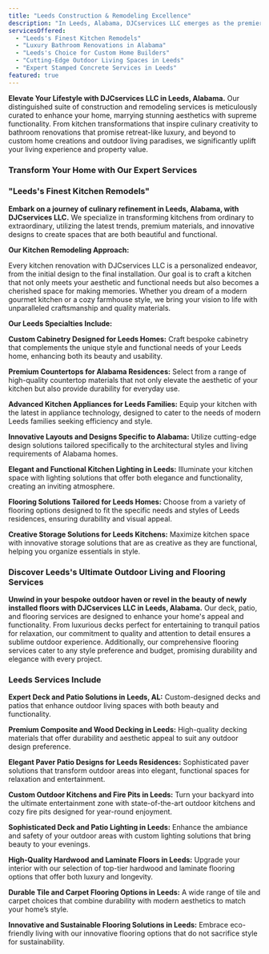 ```yaml
---
title: "Leeds Construction & Remodeling Excellence"
description: "In Leeds, Alabama, DJCservices LLC emerges as the premier choice for transformative construction and remodeling services. Our dedication to reimagining homes with custom kitchen designs, luxurious bathroom upgrades, and innovative outdoor solutions ensures every space becomes a testament to luxury and functional beauty."
servicesOffered:
  - "Leeds's Finest Kitchen Remodels"
  - "Luxury Bathroom Renovations in Alabama"
  - "Leeds's Choice for Custom Home Builders"
  - "Cutting-Edge Outdoor Living Spaces in Leeds"
  - "Expert Stamped Concrete Services in Leeds"
featured: true
---
```


**Elevate Your Lifestyle with DJCservices LLC in Leeds, Alabama.** Our distinguished suite of construction and remodeling services is meticulously curated to enhance your home, marrying stunning aesthetics with supreme functionality. From kitchen transformations that inspire culinary creativity to bathroom renovations that promise retreat-like luxury, and beyond to custom home creations and outdoor living paradises, we significantly uplift your living experience and property value.

### Transform Your Home with Our Expert Services

### "Leeds's Finest Kitchen Remodels"

**Embark on a journey of culinary refinement in Leeds, Alabama, with DJCservices LLC.** We specialize in transforming kitchens from ordinary to extraordinary, utilizing the latest trends, premium materials, and innovative designs to create spaces that are both beautiful and functional.

**Our Kitchen Remodeling Approach:**

Every kitchen renovation with DJCservices LLC is a personalized endeavor, from the initial design to the final installation. Our goal is to craft a kitchen that not only meets your aesthetic and functional needs but also becomes a cherished space for making memories. Whether you dream of a modern gourmet kitchen or a cozy farmhouse style, we bring your vision to life with unparalleled craftsmanship and quality materials.

**Our Leeds Specialties Include:**

**Custom Cabinetry Designed for Leeds Homes:** Craft bespoke cabinetry that complements the unique style and functional needs of your Leeds home, enhancing both its beauty and usability.

**Premium Countertops for Alabama Residences:** Select from a range of high-quality countertop materials that not only elevate the aesthetic of your kitchen but also provide durability for everyday use.

**Advanced Kitchen Appliances for Leeds Families:** Equip your kitchen with the latest in appliance technology, designed to cater to the needs of modern Leeds families seeking efficiency and style.

**Innovative Layouts and Designs Specific to Alabama:** Utilize cutting-edge design solutions tailored specifically to the architectural styles and living requirements of Alabama homes.

**Elegant and Functional Kitchen Lighting in Leeds:** Illuminate your kitchen space with lighting solutions that offer both elegance and functionality, creating an inviting atmosphere.

**Flooring Solutions Tailored for Leeds Homes:** Choose from a variety of flooring options designed to fit the specific needs and styles of Leeds residences, ensuring durability and visual appeal.

**Creative Storage Solutions for Leeds Kitchens:** Maximize kitchen space with innovative storage solutions that are as creative as they are functional, helping you organize essentials in style.

### Discover Leeds's Ultimate Outdoor Living and Flooring Services

**Unwind in your bespoke outdoor haven or revel in the beauty of newly installed floors with DJCservices LLC in Leeds, Alabama.** Our deck, patio, and flooring services are designed to enhance your home's appeal and functionality. From luxurious decks perfect for entertaining to tranquil patios for relaxation, our commitment to quality and attention to detail ensures a sublime outdoor experience. Additionally, our comprehensive flooring services cater to any style preference and budget, promising durability and elegance with every project.

### Leeds Services Include

**Expert Deck and Patio Solutions in Leeds, AL:** Custom-designed decks and patios that enhance outdoor living spaces with both beauty and functionality.

**Premium Composite and Wood Decking in Leeds:** High-quality decking materials that offer durability and aesthetic appeal to suit any outdoor design preference.

**Elegant Paver Patio Designs for Leeds Residences:** Sophisticated paver solutions that transform outdoor areas into elegant, functional spaces for relaxation and entertainment.

**Custom Outdoor Kitchens and Fire Pits in Leeds:** Turn your backyard into the ultimate entertainment zone with state-of-the-art outdoor kitchens and cozy fire pits designed for year-round enjoyment.

**Sophisticated Deck and Patio Lighting in Leeds:** Enhance the ambiance and safety of your outdoor areas with custom lighting solutions that bring beauty to your evenings.

**High-Quality Hardwood and Laminate Floors in Leeds:** Upgrade your interior with our selection of top-tier hardwood and laminate flooring options that offer both luxury and longevity.

**Durable Tile and Carpet Flooring Options in Leeds:** A wide range of tile and carpet choices that combine durability with modern aesthetics to match your home’s style.

**Innovative and Sustainable Flooring Solutions in Leeds:** Embrace eco-friendly living with our innovative flooring options that do not sacrifice style for sustainability.
